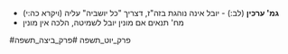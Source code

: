 * **גמ' ערכין** (לב:) - יובל אינה נוהגת בזה"ז, דצריך "כל יושביה" עליה (ויקרא כה:י)
* מח' תנאים אם מונין יובל לשמיטה, הלכה אין מונין

#פרק_יוט_תשפה #פרק_ביצה_תשפה 